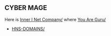 ## CYBER MAGE

Here is [Inner I Net Company/](https://innerinetcompany.carrd.co/) where [You Are Guru/](http://iam.youareguru/)

- [HNS-DOMAINS/](http://home.hns-domains/)

